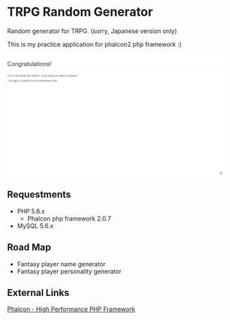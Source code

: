 TRPG Random Generator
===

Random generator for TRPG. (sorry, Japanese version only)

This is my practice application for phalcon2 php framework :)

![index page screenshot](front.png)

## Requestments

- PHP 5.6.x
    - Phalcon php framework 2.0.7
- MySQL 5.6.x

## Road Map

- Fantasy player name generator
- Fantasy player personality generator

## External Links

[Phalcon - High Performance PHP Framework](https://phalconphp.com/)

